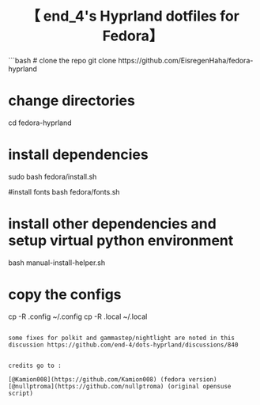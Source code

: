 <div align="center">
    <h1>【 end_4's Hyprland dotfiles for Fedora】</h1>
    <h3></h3>
</div>
```bash
# clone the repo
git clone https://github.com/EisregenHaha/fedora-hyprland

# change directories 
cd fedora-hyprland

# install dependencies
sudo bash fedora/install.sh

#install fonts
bash fedora/fonts.sh

# install other dependencies and setup virtual python environment
bash manual-install-helper.sh

# copy the configs
cp -R .config ~/.config
cp -R .local ~/.local
 ```

some fixes for polkit and gammastep/nightlight are noted in this discussion https://github.com/end-4/dots-hyprland/discussions/840


credits go to :

[@Kamion008](https://github.com/Kamion008) (fedora version)
[@nullptroma](https://github.com/nullptroma) (original opensuse script)
